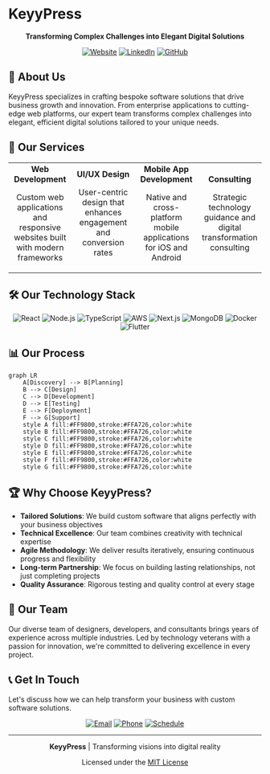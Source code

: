 # KeyyPress

<div align="center">
  
  **Transforming Complex Challenges into Elegant Digital Solutions**

  [![Website](https://img.shields.io/badge/website-keyypress.com-orange?style=for-the-badge)](https://keyypress.com)
  [![LinkedIn](https://img.shields.io/badge/LinkedIn-Follow-blue?style=for-the-badge&logo=linkedin)](https://linkedin.com/company/keyypress)
  [![GitHub](https://img.shields.io/badge/GitHub-Star-black?style=for-the-badge&logo=github)](https://github.com/keyypress)
  
</div>

## 🚀 About Us

KeyyPress specializes in crafting bespoke software solutions that drive business growth and innovation. From enterprise applications to cutting-edge web platforms, our expert team transforms complex challenges into elegant, efficient digital solutions tailored to your unique needs.

## 💼 Our Services

<table>
  <tr>
    <td align="center" width="25%">
      <b>Web Development</b>
      <p>Custom web applications and responsive websites built with modern frameworks</p>
    </td>
    <td align="center" width="25%">
      <b>UI/UX Design</b>
      <p>User-centric design that enhances engagement and conversion rates</p>
    </td>
    <td align="center" width="25%">
      <b>Mobile App Development</b>
      <p>Native and cross-platform mobile applications for iOS and Android</p>
    </td>
    <td align="center" width="25%">
      <b>Consulting</b>
      <p>Strategic technology guidance and digital transformation consulting</p>
    </td>
  </tr>
</table>

## 🛠️ Our Technology Stack

<div align="center">
  
  ![React](https://img.shields.io/badge/React-61DAFB?style=for-the-badge&logo=react&logoColor=black)
  ![Node.js](https://img.shields.io/badge/Node.js-339933?style=for-the-badge&logo=nodedotjs&logoColor=white)
  ![TypeScript](https://img.shields.io/badge/TypeScript-3178C6?style=for-the-badge&logo=typescript&logoColor=white)
  ![AWS](https://img.shields.io/badge/AWS-232F3E?style=for-the-badge&logo=amazonaws&logoColor=white)
  ![Next.js](https://img.shields.io/badge/Next.js-000000?style=for-the-badge&logo=nextdotjs&logoColor=white)
  ![MongoDB](https://img.shields.io/badge/MongoDB-47A248?style=for-the-badge&logo=mongodb&logoColor=white)
  ![Docker](https://img.shields.io/badge/Docker-2496ED?style=for-the-badge&logo=docker&logoColor=white)
  ![Flutter](https://img.shields.io/badge/Flutter-02569B?style=for-the-badge&logo=flutter&logoColor=white)
  
</div>

## 📊 Our Process

```mermaid
graph LR
    A[Discovery] --> B[Planning]
    B --> C[Design]
    C --> D[Development]
    D --> E[Testing]
    E --> F[Deployment]
    F --> G[Support]
    style A fill:#FF9800,stroke:#FFA726,color:white
    style B fill:#FF9800,stroke:#FFA726,color:white
    style C fill:#FF9800,stroke:#FFA726,color:white
    style D fill:#FF9800,stroke:#FFA726,color:white
    style E fill:#FF9800,stroke:#FFA726,color:white
    style F fill:#FF9800,stroke:#FFA726,color:white
    style G fill:#FF9800,stroke:#FFA726,color:white
```

## 🏆 Why Choose KeyyPress?

- **Tailored Solutions**: We build custom software that aligns perfectly with your business objectives
- **Technical Excellence**: Our team combines creativity with technical expertise
- **Agile Methodology**: We deliver results iteratively, ensuring continuous progress and flexibility
- **Long-term Partnership**: We focus on building lasting relationships, not just completing projects
- **Quality Assurance**: Rigorous testing and quality control at every stage

## 👥 Our Team

Our diverse team of designers, developers, and consultants brings years of experience across multiple industries. Led by technology veterans with a passion for innovation, we're committed to delivering excellence in every project.


## 📞 Get In Touch

Let's discuss how we can help transform your business with custom software solutions.

<div align="center">
  
  [![Email](https://img.shields.io/badge/Email-info@keyypress.com-orange?style=for-the-badge&logo=mail.ru)](mailto:info@keyypress.com)
  [![Phone](https://img.shields.io/badge/Phone-(+250)_785--816971-green?style=for-the-badge&logo=whatsapp)](tel:+250785816971)
  [![Schedule](https://img.shields.io/badge/Schedule-A_Meeting-blue?style=for-the-badge&logo=googlemeet)]([https://calendly.com/keyypress](https://calendly.com/keyypress-info/30-minute-free-project-consultation))
  
</div>

---

<div align="center">
  
  **KeyyPress** | Transforming visions into digital reality
  
  Licensed under the [MIT License](LICENSE)
  
</div>
